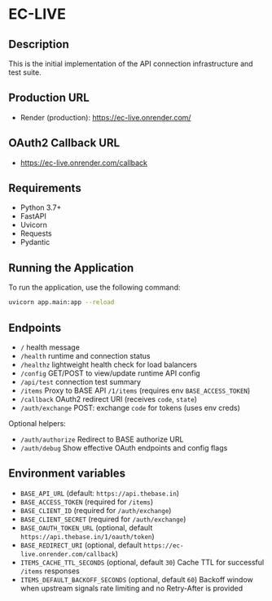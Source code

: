 # EC-LIVE

## Description
This is the initial implementation of the API connection infrastructure and test suite.

## Production URL

- Render (production): https://ec-live.onrender.com/

## OAuth2 Callback URL

- https://ec-live.onrender.com/callback

## Requirements
- Python 3.7+
- FastAPI
- Uvicorn
- Requests
- Pydantic

## Running the Application
To run the application, use the following command:

```bash
uvicorn app.main:app --reload
```

## Endpoints

- `/` health message
- `/health` runtime and connection status
- `/healthz` lightweight health check for load balancers
- `/config` GET/POST to view/update runtime API config
- `/api/test` connection test summary
- `/items` Proxy to BASE API `/1/items` (requires env `BASE_ACCESS_TOKEN`)
- `/callback` OAuth2 redirect URI (receives `code`, `state`)
- `/auth/exchange` POST: exchange `code` for tokens (uses env creds)
  
Optional helpers:
- `/auth/authorize` Redirect to BASE authorize URL
- `/auth/debug` Show effective OAuth endpoints and config flags

## Environment variables

- `BASE_API_URL` (default: `https://api.thebase.in`)
- `BASE_ACCESS_TOKEN` (required for `/items`)
- `BASE_CLIENT_ID` (required for `/auth/exchange`)
- `BASE_CLIENT_SECRET` (required for `/auth/exchange`)
- `BASE_OAUTH_TOKEN_URL` (optional, default `https://api.thebase.in/1/oauth/token`)
- `BASE_REDIRECT_URI` (optional, default `https://ec-live.onrender.com/callback`)
- `ITEMS_CACHE_TTL_SECONDS` (optional, default `30`) Cache TTL for successful `/items` responses
- `ITEMS_DEFAULT_BACKOFF_SECONDS` (optional, default `60`) Backoff window when upstream signals rate limiting and no Retry-After is provided
